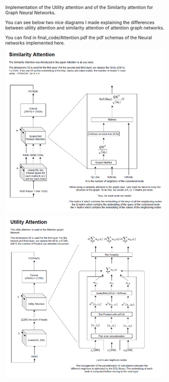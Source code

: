 Implementation of the Utility attention and of the Similarity attention for Graph Neural Networks.

You can see below two nice diagrams I made explaining the differences between utility attention and similarity attention of attention graph networks.

You can find in final_code/Attention.pdf the pdf schemas of the Neural networks implemented here.

![similarity_attention](images/similarity_attention.PNG)

![utility_attention](images/utility_attention.PNG)
